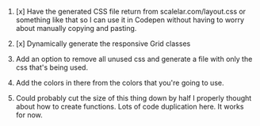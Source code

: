 1. [x] Have the generated CSS file return from scalelar.com/layout.css or something like that so I can use it in Codepen without having to worry about manually copying and pasting.

2. [x] Dynamically generate the responsive Grid classes

3. Add an option to remove all unused css and generate a file with only the css that's being used.

4. Add the colors in there from the colors that you're going to use.

5. Could probably cut the size of this thing down by half I properly thought about how to create functions. Lots of code duplication here. It works for now.
